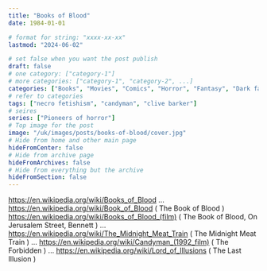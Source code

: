 ```yaml
---
title: "Books of Blood"
date: 1984-01-01

# format for string: "xxxx-xx-xx"
lastmod: "2024-06-02"

# set false when you want the post publish
draft: false
# one category: ["category-1"]
# more categories: ["category-1", "category-2", ...]
categories: ["Books", "Movies", "Comics", "Horror", "Fantasy", "Dark fantasy", "Splatterpunk"]
# refer to categories
tags: ["necro fetishism", "candyman", "clive barker"]
# seires
series: ["Pioneers of horror"]
# Top image for the post
image: "/uk/images/posts/books-of-blood/cover.jpg"
# Hide from home and other main page
hideFromCenter: false
# Hide from archive page
hideFromArchives: false
# Hide from everything but the archive
hideFromSection: false
---
```

https://en.wikipedia.org/wiki/Books_of_Blood
...
https://en.wikipedia.org/wiki/Book_of_Blood ( The Book of Blood )
https://en.wikipedia.org/wiki/Books_of_Blood_(film) ( The Book of Blood, On Jerusalem Street, Bennett )
...
https://en.wikipedia.org/wiki/The_Midnight_Meat_Train ( The Midnight Meat Train )
...
https://en.wikipedia.org/wiki/Candyman_(1992_film) ( The Forbidden )
...
https://en.wikipedia.org/wiki/Lord_of_Illusions ( The Last Illusion )
<!--more-->